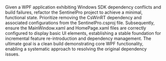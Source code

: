 Given a WPF application exhibiting Windows SDK dependency conflicts and build failures, refactor the SentinelPro project to achieve a minimal, functional state. Prioritize removing the CsWinRT dependency and associated configurations from the SentinelPro.csproj file. Subsequently, ensure the MainWindow.xaml and HomePage.xaml files are correctly configured to display basic UI elements, establishing a stable foundation for incremental feature re-introduction and dependency management. The ultimate goal is a clean build demonstrating core WPF functionality, enabling a systematic approach to resolving the original dependency issues.
